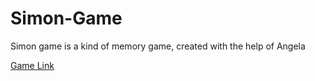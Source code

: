 # Simon-Game
Simon game is a kind of memory game, created with the help of Angela

[Game Link](https://rakshith2610.github.io/Simon-Game/)
